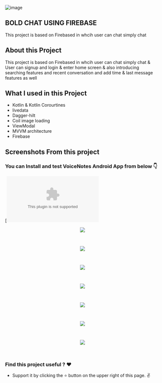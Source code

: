 
![image](https://user-images.githubusercontent.com/105869036/226121167-fe53101d-bbf5-4699-a585-ea358f50885e.png)

## BOLD CHAT USING FIREBASE
This project is based on Firebased in whcih user can chat simply chat

## About this Project
This project is based on Firebased in whcih user can chat simply chat & User can signup and login & enter home screen & also introducing searching features and recent conversation and add time & last message features as well

## What I used in this Project 
* Kotlin & Kotlin Corourtines
* livedata
* Dagger-hilt
* Coil image loading
* ViewModal
* MVVM architecture
* Firebase


## Screenshots From this project
### You can Install and test VoiceNotes Android App from below 👇
[![Bold Chat](https://github.com/AzadTom/Boss-ChatApplication-/raw/master/app/release/app-release.apk)



<p align="center">
    <img  src="https://github.com/AzadTom/Boss-ChatApplication-/blob/master/app/src/main/assets/1.jpg">
</p>
<br>
<p align="center">
    <img  src="https://github.com/AzadTom/Boss-ChatApplication-/blob/master/app/src/main/assets/2.jpg">
</p>
<br>

<p align="center">
    <img  src="https://github.com/AzadTom/Boss-ChatApplication-/blob/master/app/src/main/assets/3.jpg">
</p>
<br>


<p align="center">
    <img  src="https://github.com/AzadTom/Boss-ChatApplication-/blob/master/app/src/main/assets/4.jpg">
</p>
<br>

<p align="center">
    <img  src="https://github.com/AzadTom/Boss-ChatApplication-/blob/master/app/src/main/assets/5.jpg">
</p>
<br>

<p align="center">
    <img  src="https://github.com/AzadTom/Boss-ChatApplication-/blob/master/app/src/main/assets/6.jpg">
</p>
<br>

<p align="center">
    <img  src="https://github.com/AzadTom/Boss-ChatApplication-/blob/master/app/src/main/assets/7.jpg">
</p>
<br>

### Find this project useful ? :heart:

* Support it by clicking the :star: button on the upper right of this page. :v:
